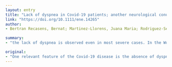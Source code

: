 ```yaml
---
layout: entry
title: "Lack of dyspnea in Covid-19 patients; another neurological conundrum?"
link: "https://doi.org/10.1111/ene.14265"
author:
- Bertran Recasens, Bernat; Martinez-Llorens, Juana Maria; Rodriguez-Sevilla, Juan Jos??; Rubio, Miguel Angel

summary:
- "the lack of dyspnea is observed even in most severe cases. In the Wuhan cohort, 62.4% of severe cases and 46.3% of those who ended up intubated, ventilated or dead did not present. The Covid-19 disease is referred to as 'shortness of breath' or 'an unpleasant urge to breathe' In Wuhan, subjects present tachypnee and tachycardia. However, the lack is observed even in the most severe case of the disease is described as a 'uncomfortable."

original:
- "One relevant feature of the Covid-19 disease is the absence of dyspnea, described as 'shortness of breath' or 'an unpleasant urge to breathe'. The lack of dyspnea is observed even in the most severe cases, in which subjects present tachypnea and tachycardia. In the Wuhan cohort, 62.4% of severe cases and 46.3% of those who ended up intubated, ventilated or dead did not present dyspnea[1,2]."
---
```


